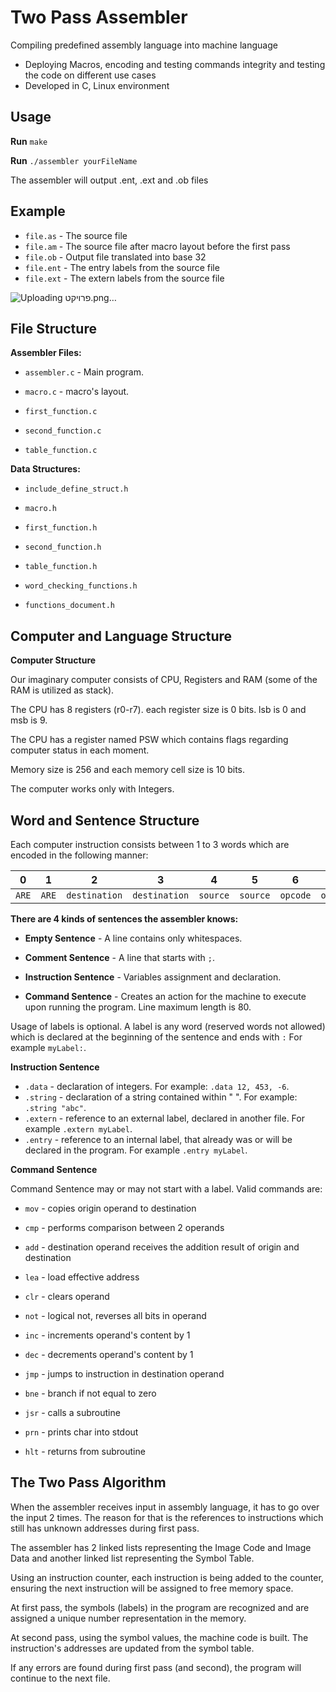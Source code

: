 
# Two Pass Assembler

 Compiling predefined assembly language into machine language
- Deploying Macros, encoding and testing commands integrity and testing the code on
   different use cases
- Developed in C, Linux environment


## Usage

**Run** `make`

 **Run** `./assembler yourFileName`
 
 The assembler will output .ent, .ext and .ob files
## Example
- `file.as` - The source file
- `file.am` - The source file after macro layout before the first pass
- `file.ob` - Output file translated into base 32
- `file.ent` - The entry labels from the source file
- `file.ext` - The extern labels from the source file

![Uploading פרויקט.png…]()


## File Structure
**Assembler Files:**

- `assembler.c` - Main program.

- `macro.c` - macro's layout.

- `first_function.c`

- `second_function.c`

- `table_function.c`


**Data Structures:**

- `include_define_struct.h`

- `macro.h`

- `first_function.h`

- `second_function.h`

- `table_function.h`

- `word_checking_functions.h`

- `functions_document.h`


## Computer and Language Structure
**Computer Structure**

Our imaginary computer consists of CPU, Registers and RAM (some of the RAM is utilized as stack).

The CPU has 8 registers (r0-r7). each register size is 0 bits. lsb is 0 and msb is 9.

The CPU has a register named PSW which contains flags regarding computer status in each moment.

Memory size is 256 and each memory cell size is 10 bits.

The computer works only with Integers.
## Word and Sentence Structure

Each computer instruction consists between 1 to 3 words which are encoded in the following manner:

| 0       |    1  | 2             | 3             | 4        | 5        | 6        | 7        | 8        | 9        |
| :---:   | :---: | :---:         | :---:         | :---:    | :---:    | :---:    | :---:    | :---:    | :---:    |
|   `ARE` | `ARE` | `destination` | `destination` | `source` | `source` | `opcode` | `opcode` | `opcode` | `opcode` |


**There are 4 kinds of sentences the assembler knows:**
- **Empty Sentence** - A line contains only whitespaces.

- **Comment Sentence** - A line that starts with `;`.

- **Instruction Sentence** - Variables assignment and declaration.

- **Command Sentence** - Creates an action for the machine to execute upon running the program.
Line maximum length is 80.

Usage of labels is optional. A label is any word (reserved words not allowed) which is declared at the beginning of the sentence and ends with  `:`  For example `myLabel:`.

**Instruction Sentence**

- `.data` - declaration of integers. For example: `.data 12, 453, -6`.
- `.string` - declaration of a string contained within " ". For example: `.string "abc"`.
- `.extern` - reference to an external label, declared in another file. For example `.extern myLabel`.
- `.entry` - reference to an internal label, that already was or will be declared in the program. For example `.entry myLabel`.

**Command Sentence**

Command Sentence may or may not start with a label. Valid commands are:

- `mov` - copies origin operand to destination

- `cmp` - performs comparison between 2 operands

- `add` - destination operand receives the addition result of origin and destination

- `lea` - load effective address

- `clr` - clears operand

- `not` - logical not, reverses all bits in operand

- `inc` - increments operand's content by 1

- `dec` - decrements operand's content by 1

- `jmp` - jumps to instruction in destination operand

- `bne` - branch if not equal to zero

- `jsr` - calls a subroutine

- `prn` - prints char into stdout

- `hlt` - returns from subroutine



## The Two Pass Algorithm

When the assembler receives input in assembly language, it has to go over the input 2 times. The reason for that is the references to instructions which still has unknown addresses during first pass.

The assembler has 2 linked lists representing the Image Code and Image Data and another linked list representing the Symbol Table.

Using an instruction counter, each instruction is being added to the counter, ensuring the next instruction will be assigned to free memory space.

At first pass, the symbols (labels) in the program are recognized and are assigned a unique number representation in the memory.

At second pass, using the symbol values, the machine code is built. The instruction's addresses are updated from the symbol table.

If any errors are found during first pass (and second), the program will continue to the next file.
